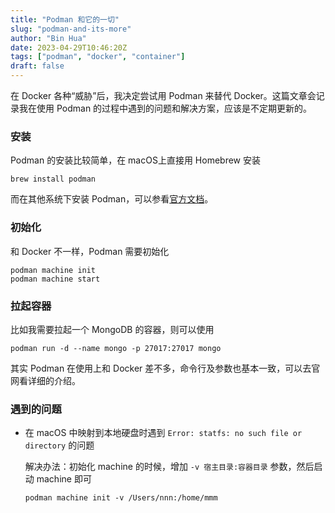 ```yaml
---
title: "Podman 和它的一切"
slug: "podman-and-its-more"
author: "Bin Hua"
date: 2023-04-29T10:46:20Z
tags: ["podman", "docker", "container"]
draft: false
---
```


在 Docker 各种“威胁”后，我决定尝试用 Podman 来替代 Docker。这篇文章会记录我在使用 Podman 的过程中遇到的问题和解决方案，应该是不定期更新的。

### 安装

Podman 的安装比较简单，在 macOS上直接用 Homebrew 安装

```
brew install podman
```

而在其他系统下安装 Podman，可以参看[官方文档](https://podman.io/)。

### 初始化

和 Docker 不一样，Podman 需要初始化

```
podman machine init
podman machine start
```

### 拉起容器

比如我需要拉起一个 MongoDB 的容器，则可以使用

```
podman run -d --name mongo -p 27017:27017 mongo
```

其实 Podman 在使用上和 Docker 差不多，命令行及参数也基本一致，可以去官网看详细的介绍。


### 遇到的问题

- 在 macOS 中映射到本地硬盘时遇到 `Error: statfs: no such file or directory` 的问题

    解决办法：初始化 machine 的时候，增加 `-v 宿主目录:容器目录` 参数，然后启动 machine 即可

    ```
    podman machine init -v /Users/nnn:/home/mmm
    ```
